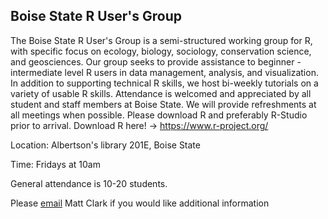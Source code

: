## Boise State R User's Group

The Boise State R User's Group is a semi-structured working group for R, with specific focus on ecology, biology, sociology, conservation science, and geosciences. Our group seeks to provide assistance to beginner - intermediate level R users in data management, analysis, and visualization. In addition to supporting technical R skills, we host bi-weekly tutorials on a variety of usable R skills. Attendance is welcomed and appreciated by all student and staff members at Boise State. We will provide refreshments at all meetings when possible. Please download R and preferably R-Studio prior to arrival. Download R here! -> https://www.r-project.org/

Location:
Albertson's library 201E, Boise State

Time:
Fridays at 10am

General attendance is 10-20 students.

Please [email](matthewclark989@boisestate.edu) Matt Clark if you would like additional information 
